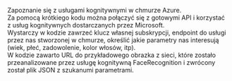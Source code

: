 Zapoznanie się z usługami kognitywnymi w chmurze Azure.<br/>
Za pomocą krótkiego kodu można połączyć się z gotowymi API i korzystać z usług kognitywnych dostarczanych przez Microsoft.<br/>
Wystarczy w kodzie zawrzeć klucz własnej subskrypcji, endpoint do usługi przez nas stworzonej w chmurze, określić jakie parametry nas interesują (wiek, płeć, zadowolenie, kolor włosów, itp). <br/>
W kodzie zawarto URL do przykładowego obrazka z sieci, które zostało przeanalizowane przez usługę kognitywną FaceRecognition i zwrócony został plik JSON z szukanumi parametrami.<br/>

